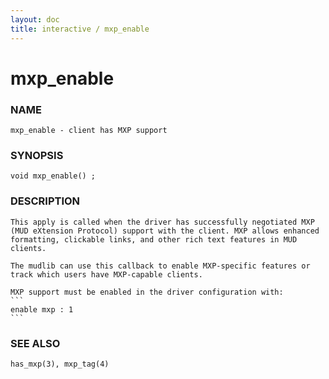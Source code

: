 ```yaml
---
layout: doc
title: interactive / mxp_enable
---
```

# mxp_enable

### NAME

    mxp_enable - client has MXP support

### SYNOPSIS

    void mxp_enable() ;

### DESCRIPTION

    This apply is called when the driver has successfully negotiated MXP
    (MUD eXtension Protocol) support with the client. MXP allows enhanced
    formatting, clickable links, and other rich text features in MUD clients.

    The mudlib can use this callback to enable MXP-specific features or
    track which users have MXP-capable clients.

    MXP support must be enabled in the driver configuration with:
    ```
    enable mxp : 1
    ```

### SEE ALSO

    has_mxp(3), mxp_tag(4)
